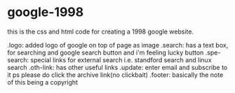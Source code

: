 # google-1998
this is the css and html code for creating a 1998 google website.

.logo: added logo of google on top of page as image
.search:  has a text box, for searching and google search button and i'm feeling lucky button 
.spe-search: special links for external search i.e. standford search and linux search
.oth-link: has other useful links
.update: enter email and subscribe to it ps please do click the archive link(no clickbait)
.footer: basically the note of this being a copyright
